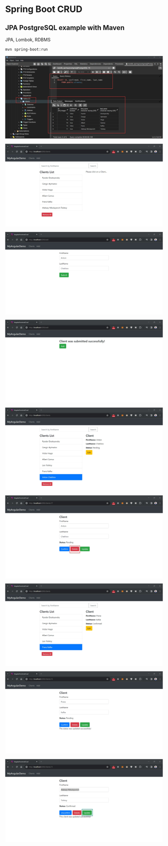 # Spring Boot CRUD 
## JPA PostgreSQL example with Maven

JPA, Lombok, RDBMS 

```
mvn spring-boot:run
```

![Spring Boot Java](src/main/resources/static/images/08.jpg)

![Spring Boot Java](src/main/resources/static/images/00.jpg)

![Spring Boot Java](src/main/resources/static/images/01.jpg)

![Spring Boot Java](src/main/resources/static/images/02.jpg)

![Spring Boot Java](src/main/resources/static/images/03.jpg)

![Spring Boot Java](src/main/resources/static/images/04.jpg)

![Spring Boot Java](src/main/resources/static/images/05.jpg)

![Spring Boot Java](src/main/resources/static/images/06.jpg)

![Spring Boot Java](src/main/resources/static/images/07.jpg)


